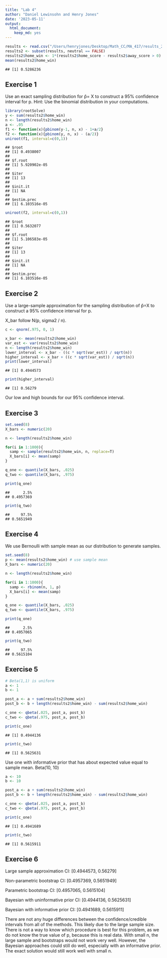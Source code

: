 ```yaml
---
title: "Lab 4"
author: "Daniel Lewinsohn and Henry Jones"
date: '2023-05-11'
output: 
  html_document: 
    keep_md: yes
---
```



```r
results <- read.csv("/Users/henryjones/Desktop/Math_CC/MA_417/results_2019.csv")
results2 <- subset(results, neutral == FALSE)
results2$home_win <- 1*(results2$home_score - results2$away_score > 0)
mean(results2$home_win)
```

```
## [1] 0.5286236
```

## Exercise 1

Use an exact sampling distribution for p̂=  X to construct a 95% confidence interval for p. Hint: Use the binomial distribution in your computations.


```r
library(rootSolve)
y <- sum(results2$home_win)
n <- length(results2$home_win)
a <- .05
f1 <- function(x){pbinom(y-1, n, x) - 1+a/2}
f2 <- function(x){pbinom(y, n, x) - (a/2)}
uniroot(f1, interval=c(0,1))
```

```
## $root
## [1] 0.4938007
## 
## $f.root
## [1] 5.920902e-05
## 
## $iter
## [1] 13
## 
## $init.it
## [1] NA
## 
## $estim.prec
## [1] 6.103516e-05
```

```r
uniroot(f2, interval=c(0,1))
```

```
## $root
## [1] 0.5632077
## 
## $f.root
## [1] 5.106583e-05
## 
## $iter
## [1] 13
## 
## $init.it
## [1] NA
## 
## $estim.prec
## [1] 6.103516e-05
```



## Exercise 2

Use a large-sample approximation for the sampling distribution of p̂=X to construct a 95% confidence interval for p.

X_bar follow N(p, sigma2 / n).


```r
c <- qnorm(.975, 0, 1)

x_bar <- mean(results2$home_win)
var_est <- var(results2$home_win)
n <- length(results2$home_win)
lower_interval <- x_bar - ((c * sqrt(var_est)) / sqrt(n))
higher_interval <- x_bar + ((c * sqrt(var_est)) / sqrt(n))
print(lower_interval)
```

```
## [1] 0.4944573
```

```r
print(higher_interval)
```

```
## [1] 0.56279
```

Our low and high bounds for our 95% confidence interval.

## Exercise 3


```r
set.seed(8)
X_bars <- numeric(20)

n <- length(results2$home_win)

for(i in 1:1000){
  samp <- sample(results2$home_win, n, replace=T)
  X_bars[i] <- mean(samp)
}

q_one <- quantile(X_bars, .025)
q_two <- quantile(X_bars, .975)

print(q_one)
```

```
##      2.5% 
## 0.4957369
```

```r
print(q_two)
```

```
##     97.5% 
## 0.5651949
```

## Exercise 4

We use Bernoulli with sample mean as our distribution to generate samples.


```r
set.seed(8)
p <- mean(results2$home_win) # use sample mean
X_bars <- numeric(20)

n <- length(results2$home_win)

for(i in 1:1000){
  samp <- rbinom(n, 1, p)
  X_bars[i] <- mean(samp)
}

q_one <- quantile(X_bars, .025)
q_two <- quantile(X_bars, .975)

print(q_one)
```

```
##      2.5% 
## 0.4957065
```

```r
print(q_two)
```

```
##     97.5% 
## 0.5615104
```


## Exercise 5


```r
# Beta(1,1) is uniform
a <- 1
b <- 1

post_a <- a + sum(results2$home_win)
post_b <- b + length(results2$home_win) - sum(results2$home_win)

c_one <- qbeta(.025, post_a, post_b)
c_two <- qbeta(.975, post_a, post_b)

print(c_one)
```

```
## [1] 0.4944136
```

```r
print(c_two)
```

```
## [1] 0.5625631
```


Use one with informative prior that has about expected value equal to sample mean. Beta(10, 10)

```r
a <- 10
b <- 10

post_a <- a + sum(results2$home_win)
post_b <- b + length(results2$home_win) - sum(results2$home_win)

c_one <- qbeta(.025, post_a, post_b)
c_two <- qbeta(.975, post_a, post_b)

print(c_one)
```

```
## [1] 0.4941689
```

```r
print(c_two)
```

```
## [1] 0.5615911
```


## Exercise 6

Large sample approximation CI: [0.4944573, 0.56279]

Non-parametric bootstrap CI: [0.4957369, 0.5651949]

Parametric bootstrap CI: [0.4957065, 0.5615104]

Bayesian with uninformative prior CI: [0.4944136, 0.5625631]

Bayesian with informative prior CI: [0.4941689, 0.5615911]

There are not any huge differences between the confidence/credible intervals from all of the methods. This likely due to the large sample size. There is not a way to know which procedure is best for this problem, as we do not know the true value of p, because this is real data. With small n, the large sample and bootstraps would not work very well. However, the Bayesian approaches could still do well, especially with an informative prior. The exact solution would still work well with small n.
